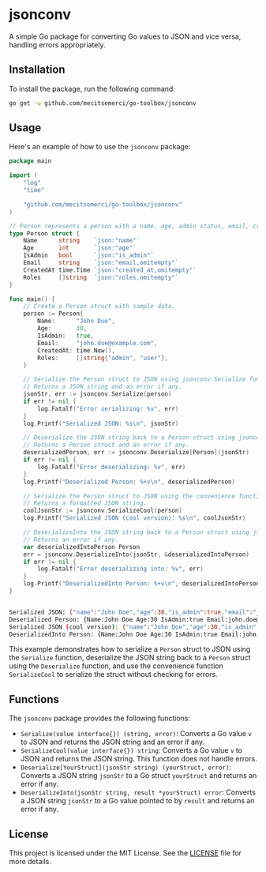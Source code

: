 # jsonconv

A simple Go package for converting Go values to JSON and vice versa, handling errors appropriately.

## Installation

To install the package, run the following command:

```sh
go get -u github.com/mecitsemerci/go-toolbox/jsonconv
```


## Usage

Here's an example of how to use the `jsonconv` package:

```go
package main

import (
	"log"
	"time"

	"github.com/mecitsemerci/go-toolbox/jsonconv"
)

// Person represents a person with a name, age, admin status, email, creation time, and roles.
type Person struct {
	Name      string    `json:"name"`
	Age       int       `json:"age"`
	IsAdmin   bool      `json:"is_admin"`
	Email     string    `json:"email,omitempty"`
	CreatedAt time.Time `json:"created_at,omitempty"`
	Roles     []string  `json:"roles,omitempty"`
}

func main() {
	// Create a Person struct with sample data.
	person := Person{
		Name:      "John Doe",
		Age:       30,
		IsAdmin:   true,
		Email:     "john.doe@example.com",
		CreatedAt: time.Now(),
		Roles:     []string{"admin", "user"},
	}

	// Serialize the Person struct to JSON using jsonconv.Serialize function.
	// Returns a JSON string and an error if any.
	jsonStr, err := jsonconv.Serialize(person)
	if err != nil {
		log.Fatalf("Error serializing: %v", err)
	}
	log.Printf("Serialized JSON: %s\n", jsonStr)

	// Deserialize the JSON string back to a Person struct using jsonconv.Deserialize function.
	// Returns a Person struct and an error if any.
	deserializedPerson, err := jsonconv.Deserialize[Person](jsonStr)
	if err != nil {
		log.Fatalf("Error deserializing: %v", err)
	}
	log.Printf("Deserialized Person: %+v\n", deserializedPerson)

	// Serialize the Person struct to JSON using the convenience function jsonconv.SerializeCool.
	// Returns a formatted JSON string.
	coolJsonStr := jsonconv.SerializeCool(person)
	log.Printf("Serialized JSON (cool version): %s\n", coolJsonStr)

	// DeserializeInto the JSON string back to a Person struct using jsonconv.DeserializeInto function.
	// Returns an error if any.
	var deserializedIntoPerson Person
	err = jsonconv.DeserializeInto(jsonStr, &deserializedIntoPerson)
	if err != nil {
		log.Fatalf("Error deserializing into: %v", err)
	}
	log.Printf("DeserializedInto Person: %+v\n", deserializedIntoPerson)
}

```

```bash

Serialized JSON: {"name":"John Doe","age":30,"is_admin":true,"email":"john.doe@example.com","created_at":"2024-05-23T10:29:31.612383+03:00","roles":["admin","user"]}
Deserialized Person: {Name:John Doe Age:30 IsAdmin:true Email:john.doe@example.com CreatedAt:2024-05-23 10:29:31.612383 +0300 +03 Roles:[admin user]}
Serialized JSON (cool version): {"name":"John Doe","age":30,"is_admin":true,"email":"john.doe@example.com","created_at":"2024-05-23T10:29:31.612383+03:00","roles":["admin","user"]}
DeserializedInto Person: {Name:John Doe Age:30 IsAdmin:true Email:john.doe@example.com CreatedAt:2024-05-23 10:29:31.612383 +0300 +03 Roles:[admin user]}

```

This example demonstrates how to serialize a `Person` struct to JSON using the `Serialize` function, deserialize the JSON string back to a `Person` struct using the `Deserialize` function, and use the convenience function `SerializeCool` to serialize the struct without checking for errors.

## Functions

The `jsonconv` package provides the following functions:

- `Serialize(value interface{}) (string, error)`: Converts a Go value `v` to JSON and returns the JSON string and an error if any.
- `SerializeCool(value interface{}) string`: Converts a Go value `v` to JSON and returns the JSON string. This function does not handle errors.
- `Deserialize[YourStruct](jsonStr string) (yourStruct, error)`: Converts a JSON string `jsonStr` to a Go struct `yourStruct` and returns an error if any.
- `DeserializeInto(jsonStr string, result *yourStruct) error`: Converts a JSON string `jsonStr` to a Go value pointed to by `result` and returns an error if any.

## License

This project is licensed under the MIT License. See the [LICENSE](https://github.com/mecitsemerci/go-toolbox/blob/main/LICENSE) file for more details.



